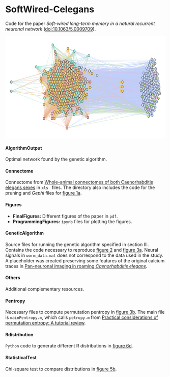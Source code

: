 # SoftWired-Celegans
Code for the paper *Soft-wired long-term memory in a natural recurrent neuronal network* ([doi:10.1063/5.0009709](https://doi.org/10.1063/5.0009709)).

<p align="center">
    <img width="750" height="320"src="Others/graph.png">
</p>


#### AlgorithmOutput

Optimal network found by the genetic algorithm. 

#### Connectome

Connectome from [Whole-animal connectomes of both Caenorhabditis elegans sexes](https://www.nature.com/articles/s41586-019-1352-7) in `xls ` files. The directory also includes the code for the pruning and *Gephi* files for <u>figure 1a</u>.

#### Figures

- **FinalFigures:** Different figures of the paper in `pdf`.
- **ProgrammingFigures:** `ipynb` files for plotting the figures.

#### GeneticAlgorithm

Source files for running the genetic algorithm specified in section III. Contains the code necessary to reproduce <u>figure 2</u> and <u>figure 3a</u>. Neural signals in `worm_data.mat` does not correspond to the data used in the study. A placeholder was created preserving some features of the original calcium traces in [Pan-neuronal imaging in roaming *Caenorhabditis elegans*](https://www.pnas.org/content/113/8/E1082.long).

#### Others

Additional complementary resources.

#### Pentropy

Necessary files to compute permutation pentropy in <u>figure 3b</u>.  The main file is `mainPentropy.m`, which calls `petropy.m` from [Practical considerations of permutation entropy: A tutorial review](https://link.springer.com/article/10.1140/epjst/e2013-01862-7).

#### Rdistribution

`Python` code to generate different R distributions in <u>figure 6d</u>.

#### StatisticalTest

Chi-square test to compare distributions in <u>figure 5b</u>.








